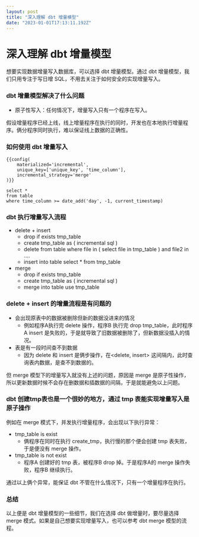 ```yaml
---
layout: post
title: "深入理解 dbt 增量模型"
date: "2023-01-01T17:13:11.192Z"
---
```

深入理解 dbt 增量模型
=============

想要实现数据增量写入数据库，可以选择 dbt 增量模型。通过 dbt 增量模型，我们只用专注于写日增 SQL，不用去关注于如何安全的实现增量写入。

### dbt 增量模型解决了什么问题

*   原子性写入：任何情况下，增量写入只有一个程序在写入。

假设增量程序已经上线，线上增量程序在执行的同时，开发也在本地执行增量程序。俩分程序同时执行，难以保证线上数据的正确性。

### 如何使用 dbt 增量写入

    {{config(
        materialized='incremental',
        unique_key=['unique_key', 'time_column'],
        incremental_strategy='merge'
    )}}
        
    select * 
    from table
    where time_column >= date_add('day', -1, current_timestamp) 
    

### dbt 执行增量写入流程

*   delete + insert
    *   drop if exists tmp\_table
    *   create tmp\_table as ( incremental sql )
    *   delete from table where file in ( select file in tmp\_table ) and file2 in ....
    *   insert into table select \* from tmp\_table
*   merge
    *   drop if exists tmp\_table
    *   create tmp\_table as ( incremental sql )
    *   merge into table use tmp\_table

### delete + insert 的增量流程是有问题的

*   会出现原表中的数据被删除但新的数据没进来的情况
    *   例如程序A执行完 delete 操作，程序B 执行完 drop tmp\_table，此时程序A insert 是失败的，于是就导致了旧数据被删除了，但新数据没插入的情况。
*   表是有一段时间查不到数据
    *   因为 delete 和 insert 是俩步操作，在<delete, insert> 这间隔内，此时查询表内数据，是查不到数据的。

但 merge 模型下的增量写入就没有上述的问题，原因是 merge 是原子性操作，所以更新数据时候不会存在删数据和插数据的间隔，于是就能避免以上问题。

### dbt 创建tmp表也是一个很妙的地方，通过 tmp 表能实现增量写入是原子操作

例如在 merge 模式下，并发执行增量程序，会出现以下执行异常：

*   tmp\_table is exist
    *   俩程序在同时在执行 create\_tmp，执行慢的那个便会创建 tmp 表失败，于是便没有 merge 操作。
*   tmp\_table is not exist
    *   程序A 创建好的 tmp 表，被程序B drop 掉。于是程序A的 merge 操作失败，程序B 继续执行。

通过以上俩个异常，能保证 dbt 不管在什么情况下，只有一个增量程序在执行。

### 总结

以上便是 dbt 增量模型的一些细节，我们在选择 dbt 做增量时，要尽量选择 merge 模式。如果是自己想要实现增量写入，也可以参考 dbt merge 模型的流程。